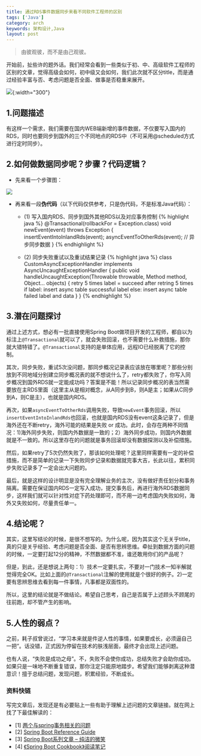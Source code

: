 ```yaml
---
title: 通过RDS事件数据同步来看不同软件工程师的区别
tags: ['Java']
category: arch
keywords: 架构设计,Java
layout: post
---
```


> 由彼观彼，而不是由己观彼。

开始前，扯些许的题外话。我们经常会看到一些类似于初、中、高级软件工程师的区别的文章，觉得高级会如何，初中级又会如何，我们此次就不区分title，而是通过经验丰富与否、考虑问题是否全面、做事是否稳重来展开。

![](https://github.com/buildupchao/ImgStore/blob/master/blog/2019-11-29-1.jpg?raw=true){:width="300"}

## **1.问题描述**

有这样一个需求，我们需要在国内WEB端新增的事件数据，不仅要写入国内的RDS，同时也要同步到国外的三个不同地点的RDS中（不可采用@scheduled方式进行定时同步）。

## **2.如何做数据同步呢？步骤？代码逻辑？**

- 先来看一个步骤图：

![](https://github.com/buildupchao/ImgStore/blob/master/blog/2019-11-29-2.png?raw=true)

- 再来看一段<strong>伪代码</strong>（以下代码仅供参考，只是伪代码，不是标准Java代码）：
  - (1) 写入国内RDS、同步到国外其他RDS以及对应事务控制
{% highlight java %}
@Transactional(rollbackFor = Exception.class)
void newEvent(event) throws Exception {
    insertEventIntoInlandRds(event);
    asyncEventToOtherRds(event); // 异步同步数据
}
{% endhighlight %}

  - (2) 同步失败重试以及重试结果记录
{% highlight java %}
class CustomAsyncExceptionHandler implements AsyncUncaughtExceptionHandler {
  public void handleUncaughtException(Throwable throwable, Method method, Object... objects) {
      retry 5 times
      label = succeed after retring 5 times
      if label:
        insert async table successful label
      else:
        insert async table failed label and data
  }
}
{% endhighlight %}

## **3.潜在问题探讨**

通过上述方式，想必有一批直接使用Spring Boot做项目开发的工程师，都自以为标注上`@Transactional`就可以了，就会失败回滚，也不需要什么补救措施，那你就大错特错了。`@Transactional`支持的是单体应用，远程IO已经脱离了它的控制。

其次，同步失败，重试5次没问题，那同步概况记录表应该放在哪里呢？那些分别放到不同地域分别建立同步概况表的就不想说什么了，retry都失败了，你写入同步概况到国外RDS就一定能成功吗？答案是不能！所以记录同步概况的表当然需要放在主RDS里面（这里主从是相对概念，从A同步到B，则A是主；如果从C同步到A，则C是主），也就是国内RDS。

再次，如果`asyncEventToOtherRds`调用失败，导致`newEvent`事务回滚，所以`insertEventIntoInlandRds`也回滚，也就是国内RDS没有event这条记录了，但是海外还在不断retry，海外可能的结果是失败 or 成功。此时，会存在两种不同情况：1)海外同步失败，则国内外数据是一致的；2）海外同步成功，则国内外数据就是不一致的。所以这里存在的问题就是事务回滚却没有数据探测以及补偿措施。

然后，如果retry了5次仍然失败了，那该如何处理呢？这里同样需要有一定的补偿措施，而不是简单的记录一下失败同步记录和数据就完事大吉，长此以往，累积同步失败记录多了一定会出大问题的。

最后，就是这样的设计明显是没有完全理解业务的主次，没有做好责任划分和事务隔离。需要在保证国内RDS一定写入成功，提交事务后，再进行海外RDS数据同步，这样我们就可以针对性对症下药处理即可，而不用一边考虑国内失败如何，海外又失败如何，尽量责任单一。

## **4.结论呢？**

其实，这里写结论的时候，是很不想写的。为什么呢，因为其实这个无关乎title，真的只是关乎经验、考虑问题是否全面、是否有思辨思维。牵扯到数据方面的问题的时候，一定要打起12分的精神，不然数据都不准，谁还敢用你们的产品呢？

但是，到此，还是想说上两句：1）技术一定要扎实，不要对一门技术一知半解就觉得完全OK。比如上面的`@Transactional`注解的使用就是个很好的例子。2)一定要有思辨思维去看到每一件事情，凡事都是双面性的。

所以，这里的结论就是不做结论。希望自己思考，自己是否属于上述顾头不顾尾的往前跑，却不管产生的影响。

## **5.人性的弱点？**

之前，耗子叔曾说过，“学习本来就是件逆人性的事情，如果要成长，必须逼自己一把”。话没错，正式因为停留在技术的肤浅层面，最终才会出现上述问题。

也有人说，“失败是成功之母”。不，失败不会使你成功，总结失败才会助你成功。如果只是一味地不断重复错误，那你注定只能原地踏步。希望我们能够剥离这种潜意识！擅于总结问题，发现问题，积累经验，不断成长。

### **资料快链**

写完文章后，发现还是有必要贴上一些有助于理解上述问题的文章链接。就在网上找了下最佳解读的：

- [1] [两个与spring事务相关的问题](https://www.cnblogs.com/ASPNET2008/p/5570237.html)
- [2] [Spring Boot Reference Guide](https://docs.spring.io/spring-boot/docs/current/reference/html/)
- [3] [Spring Boot系列文章 – 纯洁的微笑](http://www.ityouknow.com/spring-boot.html)
- [4] [《Spring Boot Cookbook》阅读笔记](https://yq.aliyun.com/articles/54071)
